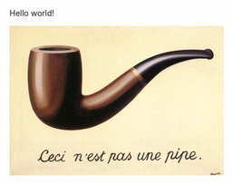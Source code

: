 ---
---

Hello world!

[![Ceci n'est pas une spam.](./assets/MagrittePipe.jpg)](./spam.html "Ceci n'est pas une spam.")
